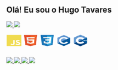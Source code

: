 ## Olá! Eu sou o Hugo Tavares

<div>
  <a href="https://github.com/huggotavares">
    <img height="180em" src="https://github-readme-stats.vercel.app/api?username=huggotavares&show_icons=true&theme=dark&include_all_commits=true&count_private=true"/>
    <img height="180em" src="https://github-readme-stats.vercel.app/api/top-langs/?username=huggotavares&layout=compact&langs_count=16&theme=dark"/>
  </a>
</div>

<div style="display: inline_block"><br>
  <img align="center" alt="Hugo-Js" height="30" width="40" src="https://raw.githubusercontent.com/devicons/devicon/master/icons/javascript/javascript-plain.svg">
  <img align="center" alt="Hugo-HTML" height="30" width="40" src="https://raw.githubusercontent.com/devicons/devicon/master/icons/html5/html5-original.svg">
  <img align="center" alt="Hugo-CSS" height="30" width="40" src="https://raw.githubusercontent.com/devicons/devicon/master/icons/css3/css3-original.svg">
  <img align="center" alt="Hugo-C" height="30" width="40" src="https://raw.githubusercontent.com/devicons/devicon/master/icons/c/c-original.svg">
  <img align="center" alt="Hugo-Cpp" height="30" width="40" src="https://raw.githubusercontent.com/devicons/devicon/master/icons/cplusplus/cplusplus-original.svg">
</div>

  
  ##
 
<div> 
  <!-- Instagram -->
  <a href="https://instagram.com/huggo_dutra" target="_blank">
    <img src="https://img.shields.io/badge/-Instagram-%23E4405F?style=for-the-badge&logo=instagram&logoColor=white">
  </a>

  <!-- Discord -->
  <a href="https://discord.gg/Huggo_dutra" target="_blank">
    <img src="https://img.shields.io/badge/Discord-7289DA?style=for-the-badge&logo=discord&logoColor=white">
  </a> 

  <!-- Gmail -->
  <a href="mailto:Hugotavaresdutra46@gmail.com">
    <img src="https://img.shields.io/badge/-Gmail-%23333?style=for-the-badge&logo=gmail&logoColor=white">
  </a>

  <!-- LinkedIn -->
  <a href="https://www.linkedin.com/in/hugotavaresdutra" target="_blank">
    <img src="https://img.shields.io/badge/-LinkedIn-%230077B5?style=for-the-badge&logo=linkedin&logoColor=white">
  </a> 
</div>


